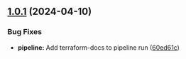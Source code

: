 ## [1.0.1](https://bitbucket.org/metamorphant/aws-ec2-atlassian-prefix-list/compare/1.0.0...1.0.1) (2024-04-10)


### Bug Fixes

* **pipeline:** Add terraform-docs to pipeline run ([60ed61c](https://bitbucket.org/metamorphant/aws-ec2-atlassian-prefix-list/commits/60ed61c6664c155b93b65c065ce6c0736006cbf0))
